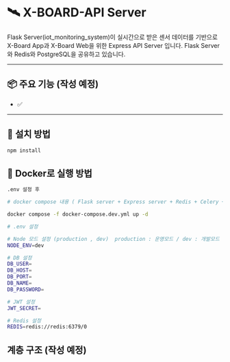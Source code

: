 # 🛰️ X-BOARD-API Server

Flask Server(iot_monitoring_system)이 실시간으로 받은 센서 데이터를 기반으로 X-Board App과 X-Board Web을 위한 Express API Server 입니다.
Flask Server와 Redis와 PostgreSQL을 공유하고 있습니다.

---

## 📦 주요 기능 (작성 예정)

- ✅

---

## 🔧 설치 방법

```bash
npm install
```

## 🔧 Docker로 실행 방법

```bash
.env 설정 후

# docker compose 내용 ( Flask server + Express server + Redis + Celery + PostgreSQL )

docker compose -f docker-compose.dev.yml up -d
```

```bash
# .env 설정

# Node 모드 설정 (production , dev)  production : 운영모드 / dev : 개발모드
NODE_ENV=dev

# DB 설정
DB_USER=
DB_HOST=
DB_PORT=
DB_NAME=
DB_PASSWORD=

# JWT 설정
JWT_SECRET=

# Redis 설정
REDIS=redis://redis:6379/0
```

## 계층 구조 (작성 예정)

```Express


```
